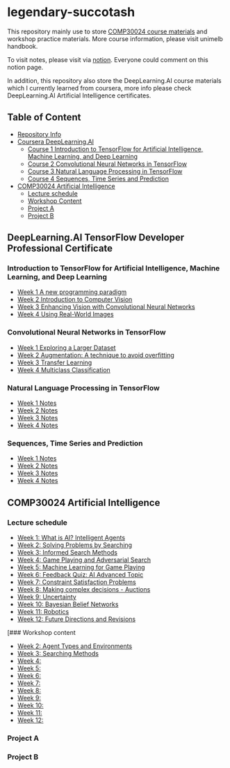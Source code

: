 # legendary-succotash
This repository mainly use to store [COMP30024 course materials](https://handbook.unimelb.edu.au/2022/subjects/comp30024) and workshop practice materials. More course information, please visit unimelb handbook.

To visit notes, please visit via [notion](https://huangsunchuangyu.notion.site/COMP30024-Artificial-Intelligence-ec2e2b9bf1d54d49b95bfa927eee0d08). Everyone could comment on this notion page.

In addition, this repository also store the DeepLearning.AI course materials which I currently learned from coursera, more info please check DeepLearning.AI Artificial Intelligence certificates.

## Table of Content
- [Repository Info](#legendary-succotash)
- [Coursera DeepLearning.AI](#deeplearningai-tensorflow-developer-professional-certificate)
  - [Course 1 Introduction to TensorFlow for Artificial Intelligence, Machine Learning, and Deep Learning](#introduction-to-tensorflow-for-artificial-intelligence-machine-learning-and-deep-learning)
  - [Course 2 Convolutional Neural Networks in TensorFlow](#convolutional-neural-networks-in-tensorflow)
  - [Course 3 Natural Language Processing in TensorFlow](#natural-language-processing-in-tensorflow)
  - [Course 4 Sequences, Time Series and Prediction](#sequences-time-series-and-prediction) 
- [COMP30024 Artificial Intelligence](#comp30024-artificial-intelligence)
  - [Lecture schedule](#lecture-schedule)
  - [Workshop Content](#workshop-content)
  - [Project A](#project-a)
  - [Project B](#project-b)

 

## DeepLearning.AI TensorFlow Developer Professional Certificate

### Introduction to TensorFlow for Artificial Intelligence, Machine Learning, and Deep Learning

- [Week 1 A new programming paradigm](https://www.notion.so/huangsunchuangyu/Week-1-A-new-programming-paradigm-0d73c02714f94665b1fd7d210657f797) 
- [Week 2 Introduction to Computer Vision](https://www.notion.so/huangsunchuangyu/Week-2-Introduction-to-Computer-Vision-552d263730a34c9eb8d2df511df691c1)
- [Week 3 Enhancing Vision with Convolutional Neural Networks](https://www.notion.so/huangsunchuangyu/Week-3-Enhancing-Vision-with-Convolutional-Neural-Networks-30ff012a774c4fae99ef635add3ea499)
- [Week 4 Using  Real-World Images](https://www.notion.so/huangsunchuangyu/Week-4-Using-Real-World-Images-56144335308b46438ac51f18b1ad0542)

### Convolutional Neural Networks in TensorFlow

- [Week 1 Exploring a Larger Dataset]() 
- [Week 2 Augmentation: A technique to avoid overfitting]()
- [Week 3 Transfer Learning]()
- [Week 4 Multiclass Classification]()

### Natural Language Processing in TensorFlow

- [Week 1 Notes]() 
- [Week 2 Notes]()
- [Week 3 Notes]()
- [Week 4 Notes]()

### Sequences, Time Series and Prediction

- [Week 1 Notes]() 
- [Week 2 Notes]()
- [Week 3 Notes]()
- [Week 4 Notes]()


## COMP30024 Artificial Intelligence

### Lecture schedule
- [Week 1: What is AI? Intelligent Agents](https://www.notion.so/Week-1-What-is-AI-Intelligent-Agents-d87fd6b16dd94558a8b867947f0cd8d8)
- [Week 2: Solving Problems by Searching](https://www.notion.so/huangsunchuangyu/Week-2-Solving-Problems-by-Searching-fb86b64ccb7b4e349ab683e57b3061a6)
- [Week 3: Informed Search Methods](https://www.notion.so/huangsunchuangyu/Week-3-Informed-Search-Methods-be9591d187d04733a8947aadc5e696a3)
- [Week 4: Game Playing and Adversarial Search]()
- [Week 5: Machine Learning for Game Playing]()
- [Week 6: Feedback Quiz: AI Advanced Topic]()
- [Week 7: Constraint Satisfaction Problems]()
- [Week 8: Making complex decisions - Auctions]()
- [Week 9: Uncertainty]()
- [Week 10: Bayesian Belief Networks]()
- [Week 11: Robotics]()
- [Week 12: Future Directions and Revisions]()

[### Workshop content
- [Week 2: Agent Types and Environments](https://www.notion.so/huangsunchuangyu/Week-2-61f59979a0b54ad89fa3f2bda71f3818)
- [Week 3: Searching Methods](https://www.notion.so/huangsunchuangyu/Week-3-a968351eed9449e483ffa9d86c4903f6)
- [Week 4: ]()
- [Week 5: ]()
- [Week 6: ]()
- [Week 7: ]()
- [Week 8: ]()
- [Week 9: ]()
- [Week 10: ]()
- [Week 11: ]()
- [Week 12: ]()

### Project A


### Project B

